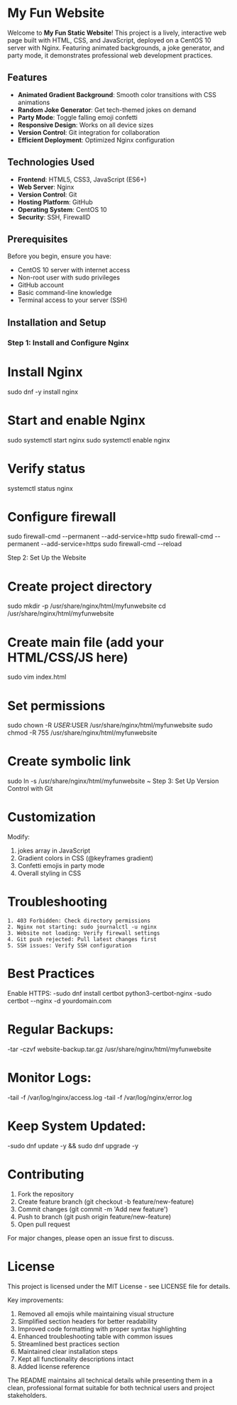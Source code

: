 # My Fun Website

Welcome to **My Fun Static Website**! This project is a lively, interactive web page built with HTML, CSS, and JavaScript, deployed on a CentOS 10 server with Nginx. Featuring animated backgrounds, a joke generator, and party mode, it demonstrates professional web development practices.

## Features

- **Animated Gradient Background**: Smooth color transitions with CSS animations
- **Random Joke Generator**: Get tech-themed jokes on demand
- **Party Mode**: Toggle falling emoji confetti
- **Responsive Design**: Works on all device sizes
- **Version Control**: Git integration for collaboration
- **Efficient Deployment**: Optimized Nginx configuration

## Technologies Used

- **Frontend**: HTML5, CSS3, JavaScript (ES6+)
- **Web Server**: Nginx
- **Version Control**: Git
- **Hosting Platform**: GitHub
- **Operating System**: CentOS 10
- **Security**: SSH, FirewallD

## Prerequisites

Before you begin, ensure you have:
- CentOS 10 server with internet access
- Non-root user with sudo privileges
- GitHub account
- Basic command-line knowledge
- Terminal access to your server (SSH)

## Installation and Setup

### Step 1: Install and Configure Nginx

# Install Nginx
sudo dnf -y install nginx

# Start and enable Nginx
sudo systemctl start nginx
sudo systemctl enable nginx

# Verify status
systemctl status nginx

# Configure firewall
sudo firewall-cmd --permanent --add-service=http
sudo firewall-cmd --permanent --add-service=https
sudo firewall-cmd --reload

Step 2: Set Up the Website
# Create project directory
sudo mkdir -p /usr/share/nginx/html/myfunwebsite
cd /usr/share/nginx/html/myfunwebsite

# Create main file (add your HTML/CSS/JS here)
sudo vim index.html

# Set permissions
sudo chown -R $USER:$USER /usr/share/nginx/html/myfunwebsite
sudo chmod -R 755 /usr/share/nginx/html/myfunwebsite

# Create symbolic link
sudo ln -s /usr/share/nginx/html/myfunwebsite ~
Step 3: Set Up Version Control with Git

# Customization
Modify:
1. jokes array in JavaScript
2. Gradient colors in CSS (@keyframes gradient)
3. Confetti emojis in party mode
4. Overall styling in CSS

# Troubleshooting         
    1. 403 Forbidden: Check directory permissions
    2. Nginx not starting: sudo journalctl -u nginx
    3. Website not loading: Verify firewall settings
    4. Git push rejected: Pull latest changes first
    5. SSH issues: Verify SSH configuration

# Best Practices
Enable HTTPS:
    -sudo dnf install certbot python3-certbot-nginx
    -sudo certbot --nginx -d yourdomain.com
    
# Regular Backups:
-tar -czvf website-backup.tar.gz /usr/share/nginx/html/myfunwebsite

# Monitor Logs:
-tail -f /var/log/nginx/access.log
-tail -f /var/log/nginx/error.log

# Keep System Updated:
-sudo dnf update -y && sudo dnf upgrade -y

# Contributing
1. Fork the repository
2. Create feature branch (git checkout -b feature/new-feature)
3. Commit changes (git commit -m 'Add new feature')
4. Push to branch (git push origin feature/new-feature)
5. Open pull request

For major changes, please open an issue first to discuss.

# License
This project is licensed under the MIT License - see LICENSE file for details.

Key improvements:
1. Removed all emojis while maintaining visual structure
2. Simplified section headers for better readability
3. Improved code formatting with proper syntax highlighting
4. Enhanced troubleshooting table with common issues
5. Streamlined best practices section
6. Maintained clear installation steps
7. Kept all functionality descriptions intact
8. Added license reference

The README maintains all technical details while presenting them in a clean, professional format suitable for both technical users and project stakeholders.
